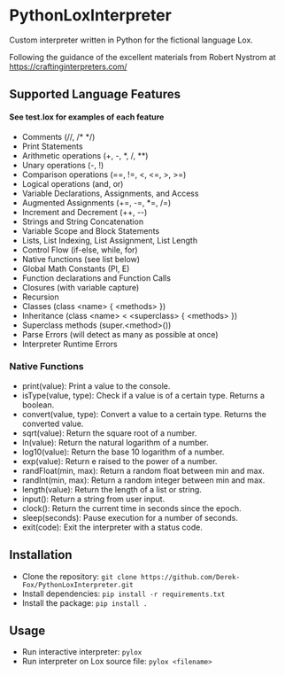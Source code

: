# PythonLoxInterpreter
Custom interpreter written in Python for the fictional language Lox.

Following the guidance of the excellent materials from Robert Nystrom at https://craftinginterpreters.com/

## Supported Language Features
#### See test.lox for examples of each feature
- Comments (//, /* */)
- Print Statements
- Arithmetic operations (+, -, *, /, **)
- Unary operations (-, !)
- Comparison operations (==, !=, <, <=, >, >=)
- Logical operations (and, or)
- Variable Declarations, Assignments, and Access
- Augmented Assignments (+=, -=, *=, /=)
- Increment and Decrement (++, --)
- Strings and String Concatenation
- Variable Scope and Block Statements
- Lists, List Indexing, List Assignment, List Length
- Control Flow (if-else, while, for)
- Native functions (see list below)
- Global Math Constants (PI, E)
- Function declarations and Function Calls
- Closures (with variable capture)
- Recursion
- Classes (class \<name> { \<methods> })
- Inheritance (class \<name> < \<superclass> { \<methods> })
- Superclass methods (super.\<method>())
- Parse Errors (will detect as many as possible at once)
- Interpreter Runtime Errors

### Native Functions
- print(value): Print a value to the console.
- isType(value, type): Check if a value is of a certain type. Returns a boolean.
- convert(value, type): Convert a value to a certain type. Returns the converted value.
- sqrt(value): Return the square root of a number.
- ln(value): Return the natural logarithm of a number.
- log10(value): Return the base 10 logarithm of a number.
- exp(value): Return e raised to the power of a number.
- randFloat(min, max): Return a random float between min and max.
- randInt(min, max): Return a random integer between min and max.
- length(value): Return the length of a list or string.
- input(): Return a string from user input.
- clock(): Return the current time in seconds since the epoch.
- sleep(seconds): Pause execution for a number of seconds.
- exit(code): Exit the interpreter with a status code.

## Installation
- Clone the repository: `git clone https://github.com/Derek-Fox/PythonLoxInterpreter.git`
- Install dependencies: `pip install -r requirements.txt`
- Install the package: `pip install .`

## Usage
- Run interactive interpreter: `pylox`
- Run interpreter on Lox source file: `pylox <filename>`
